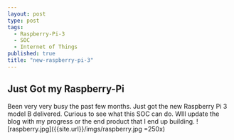 ```yaml
---
layout: post
type: post
tags: 
  - Raspberry-Pi-3
  - SOC
  - Internet of Things
published: true
title: "new-raspberry-pi-3"
---
```

## Just Got my Raspberry-Pi

Been very very busy the past few months. 
Just got the new Raspberry Pi 3 model B delivered. Curious to see what this SOC can do. WIll update the blog with my progress or the end product that I end up building.
![raspberry.jpg]({{site.url}}/imgs/raspberry.jpg =250x)
<meta content="http://carsor007.github.com//_posts/raspberry.jpg" property="og:image">
